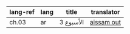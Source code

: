 | lang-ref | lang | title | translator |
| ------ | ------ | ------ | ------ |
| ch.03 | ar | الأسبوع 3 | [aissam out](https://github.com/aissam-out) |